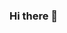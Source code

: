 ### Hi there 👋

<!--

![alt text](https://i.imgur.com/nQsAou2.png)

🧙🏼‍♂️ Yo! I'm Cesar, a 17 y/o builder :)

- 🔭 I’m currently working on DeFi and LEFi
- 🐂 Bullish on Ethereum and Celestia
- 🤝 I’m looking for builders :)
- 😁 Also love anime
-->
